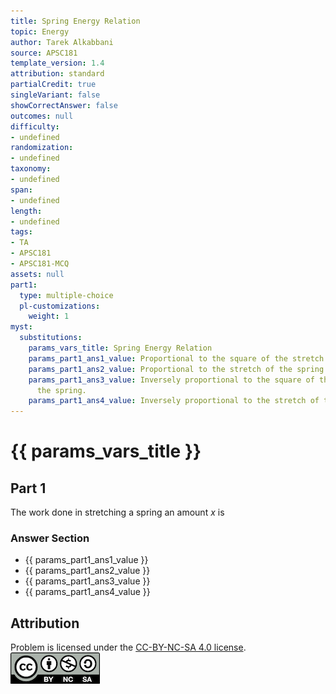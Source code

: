 ```yaml
---
title: Spring Energy Relation
topic: Energy
author: Tarek Alkabbani
source: APSC181
template_version: 1.4
attribution: standard
partialCredit: true
singleVariant: false
showCorrectAnswer: false
outcomes: null
difficulty:
- undefined
randomization:
- undefined
taxonomy:
- undefined
span:
- undefined
length:
- undefined
tags:
- TA
- APSC181
- APSC181-MCQ
assets: null
part1:
  type: multiple-choice
  pl-customizations:
    weight: 1
myst:
  substitutions:
    params_vars_title: Spring Energy Relation
    params_part1_ans1_value: Proportional to the square of the stretch of the spring.
    params_part1_ans2_value: Proportional to the stretch of the spring.
    params_part1_ans3_value: Inversely proportional to the square of the stretch of
      the spring.
    params_part1_ans4_value: Inversely proportional to the stretch of the spring.
---
```

# {{ params_vars_title }}

## Part 1

The work done in stretching a spring an amount $x$ is

### Answer Section

- {{ params_part1_ans1_value }}
- {{ params_part1_ans2_value }}
- {{ params_part1_ans3_value }}
- {{ params_part1_ans4_value }}

## Attribution

Problem is licensed under the [CC-BY-NC-SA 4.0 license](https://creativecommons.org/licenses/by-nc-sa/4.0/).<br> ![The Creative Commons 4.0 license requiring attribution-BY, non-commercial-NC, and share-alike-SA license.](https://raw.githubusercontent.com/firasm/bits/master/by-nc-sa.png)